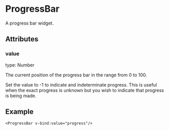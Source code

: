 # ProgressBar

A progress bar widget.

## Attributes

### value

type: Number

The current position of the progress bar in the range from 0 to 100.

Set the value to -1 to indicate and indeterminate progress. This is useful when the exact progress is unknown but you wish to indicate that progress is being made.

## Example

```markup
<ProgressBar v-bind:value="progress"/>
```

